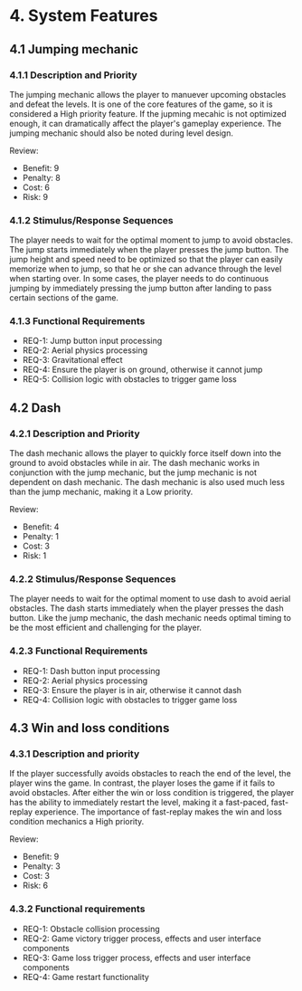 # 4.	System Features

## 4.1	Jumping mechanic

### 4.1.1	Description and Priority

The jumping mechanic allows the player to manuever upcoming obstacles and defeat the levels. It is one of the core features of the game, so it is considered a High priority feature.
If the jupming mecahic is not optimized enough, it can dramatically affect the player's gameplay experience. The jumping mechanic should also be noted during level design.

Review:
 - Benefit: 9
 - Penalty: 8
 - Cost: 6
 - Risk: 9

### 4.1.2	Stimulus/Response Sequences

The player needs to wait for the optimal moment to jump to avoid obstacles. The jump starts immediately when the player presses the jump button. The jump height and speed need to be optimized so that the player can easily memorize when to jump, so that he or she can advance through the level when starting over. In some cases, the player needs to do continuous jumping by immediately pressing the jump button after landing to pass certain sections of the game.

### 4.1.3	Functional Requirements

 - REQ-1: Jump button input processing
 - REQ-2: Aerial physics processing
 - REQ-3: Gravitational effect
 - REQ-4: Ensure the player is on ground, otherwise it cannot jump
 - REQ-5: Collision logic with obstacles to trigger game loss

## 4.2 Dash

### 4.2.1	Description and Priority

The dash mechanic allows the player to quickly force itself down into the ground to avoid obstacles while in air. The dash mechanic works in conjunction with the jump mechanic, but the jump mechanic is not dependent on dash mechanic. The dash mechanic is also used much less than the jump mechanic, making it a Low priority.

Review:
 - Benefit: 4
 - Penalty: 1
 - Cost: 3
 - Risk: 1

### 4.2.2	Stimulus/Response Sequences

The player needs to wait for the optimal moment to use dash to avoid aerial obstacles. The dash starts immediately when the player presses the dash button. Like the jump mechanic, the dash mechanic needs optimal timing to be the most efficient and challenging for the player.

### 4.2.3	Functional Requirements

 - REQ-1: Dash button input processing
 - REQ-2: Aerial physics processing
 - REQ-3: Ensure the player is in air, otherwise it cannot dash
 - REQ-4: Collision logic with obstacles to trigger game loss

## 4.3 Win and loss conditions

### 4.3.1 Description and priority

If the player successfully avoids obstacles to reach the end of the level, the player wins the game. In contrast, the player loses the game if it fails to avoid obstacles. After either the win or loss condition is triggered, the player has the ability to immediately restart the level, making it a fast-paced, fast-replay experience. The importance of fast-replay makes the win and loss condition mechanics a High priority.

Review:
 - Benefit: 9
 - Penalty: 3
 - Cost: 3
 - Risk: 6

### 4.3.2 Functional requirements

 - REQ-1: Obstacle collision processing
 - REQ-2: Game victory trigger process, effects and user interface components
 - REQ-3: Game loss trigger process, effects and user interface components
 - REQ-4: Game restart functionality